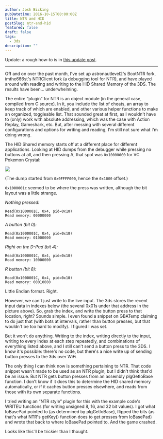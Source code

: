 ```yaml
---
author: Josh Bicking
pubDatetime: 2016-10-15T00:00:00Z
title: NTR and HID
postSlug: ntr-and-hid
featured: false
draft: false
tags:
  - 3ds
description: ""
---
```


Update: a rough how-to is in [this update post](l-equals-a-update-its-been-done).

---

Off and on over the past month, I've set up astronautlevel2's BootNTR fork, imthe666st's NTRClient fork (a debugging tool for NTR), and have played around with reading and writing to the HID Shared Memory of the 3DS. The results have been... underwhelming.

The entire “plugin” for NTR is an object module (in the general case, compiled from C source). In it, you include the list of cheats, an array to keep track of which are enabled, and other various helper functions to make an organized, toggleable list. That sounded great at first, as I wouldn't have to (only) work with absolute addressing, which was the case with Action Replay, Gameshark, etc.  But, after messing with several different configurations and options for writing and reading, I'm still not sure what I'm doing wrong.

The HID Shared memory starts off at a different place for different applications. Looking at HID dumps from the debugger while pressing no buttons at all, and then pressing A, that spot was `0x10000000` for VC Pokemon Crystal:

![](/assets/ntr-and-hid/crystal-dump-diff.png)

(The dump started from `0x0FFFF000`, hence the `0x1000` offset.)

`0x1000001c` seemed to be where the press was written, although the bit layout was a little strange.

*Nothing pressed:*

```
Read(0x1000001C, 0x4, pid=0x10)
Read memory: 00000000
```

*A button (bit 0):*

```
Read(0x1000001C, 0x4, pid=0x10)
Read memory: 01000000
```

*Right on the D-Pad (bit 4):*

```
Read(0x1000001C, 0x4, pid=0x10)
Read memory: 10000000
```

*R button (bit 8):*

```
Read(0x1000001C, 0x4, pid=0x10)
Read memory: 00010000
```

Little Endian format. Right.

However, we can't just write to the live input. The 3ds stores the recent input data in indexes below (the several 0x01s under that address in the picture above). So, grab the index, and write the button press to that location, right?  Sounds simple. I even found a snippet on GBATemp claiming to do just that (with bots at intervals, rather than button presses, but that wouldn't be too hard to modify). I figured I was set.

But it won't do anything. Writing to the index, writing directly to the input, writing to every index at each step repeatedly, and combinations of everything listed above, and I still can't send a button press to the 3DS. I know it's possible: there's no code, but there's a nice write up of sending button presses to the 3ds over WiFi.

The only thing I can think now is something pertaining to NTR. That code snippet wasn't made to be used as an NTR plugin, but I didn't think that'd be an issue.  But NTR gets button presses from an assembly plgGetIoBase function. I don't know if it does this to determine the HID shared memory automatically, or if it caches button presses elsewhere, and reads from those with its own separate functions.

I tried writing an “NTR style” plugin for this with the example code's WRITEU functions (for writing unsigned 8, 16, and 32 bit values). I got what IoBasePad pointed to (as determined by plgGetIoBase), flipped the bits (as that's what NTR's getKey() function does to get presses from IoBasePad) and wrote that back to where IoBasePad pointed to. And the game crashed.

Looks like this'll be trickier than I thought.
